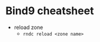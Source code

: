 <!-- permalink: 432137e11baddf5750c4799f2f167332 DO NOT DELETE OR EDIT THIS LINE -->
# Bind9 cheatsheet

* reload zone
 	* `rndc reload <zone name>`
